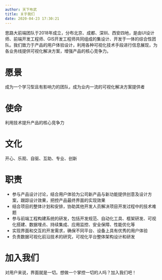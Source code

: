 ```yaml
---
author: 天下布武
title: 关于我们
date: 2020-04-23 17:30:21
---
```

思路大前端团队于2018年成立，分布北京、成都、深圳、西安四地，是由UI设计师、前端开发工程师、GIS开发工程师共同组成的集设计、开发于一体的综合性团队。我们致力于产品的用户体验设计，利用各种可视化技术手段进行信息展现，为各业务线提供可视化解决方案，增强产品的核心竞争力。

# 愿景

成为一个学习型且有影响力的团队，成为业内一流的可视化解决方案提供者

# 使命

利用技术提升产品的核心竞争力

# 文化

开心、乐观、自驱、互助、专业、创新

# 职责

- 参与产品设计讨论，结合用户体验为公司新产品与新功能提供创意及设计方案，跟踪设计效果，把控产品最终界面的实现效果
- 结合项目的整体计划和安排，协助其他开发人员解决项目开发过程中的技术难题
- 参与前端工程构建系统的研发，包括开发规范、自动化工具、框架研发、可视化搭建、数据埋点、持续集成、应用监控、安全保障、性能优化等
- 实现界面和交互的开发需求，确保不同平台、设备上具有优秀的用户体验
- 负责数据可视化前沿技术的研究，可视化平台整体架构设计和研发

# 加入我们

对用户来说，界面就是一切。想做一个掌控一切的人吗？加入我们吧！
